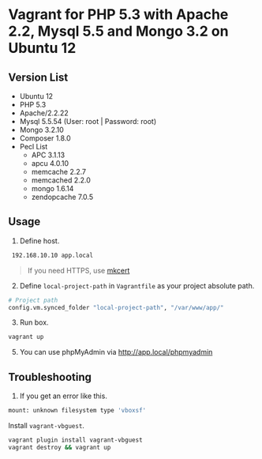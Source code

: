 # Vagrant for PHP 5.3 with Apache 2.2, Mysql 5.5 and Mongo 3.2 on Ubuntu 12

## Version List

- Ubuntu 12
- PHP 5.3
- Apache/2.2.22
- Mysql 5.5.54 (User: root | Password: root)
- Mongo 3.2.10
- Composer 1.8.0 
- Pecl List
  + APC         3.1.13 
  + apcu        4.0.10 
  + memcache    2.2.7  
  + memcached   2.2.0  
  + mongo       1.6.14 
  + zendopcache 7.0.5  

## Usage

1) Define host.

```sh
 192.168.10.10 app.local
```

> If you need HTTPS, use [mkcert](https://github.com/FiloSottile/mkcert)

2) Define `local-project-path` in `Vagrantfile` as your project absolute path.

```sh
# Project path
config.vm.synced_folder "local-project-path", "/var/www/app/"
```

3) Run box.
```sh
vagrant up
```

5) You can use phpMyAdmin via http://app.local/phpmyadmin

## Troubleshooting

1) If you get an error like this. 

```sh
mount: unknown filesystem type 'vboxsf'
```

Install `vagrant-vbguest`.

```sh
vagrant plugin install vagrant-vbguest
vagrant destroy && vagrant up
```
